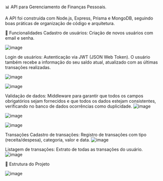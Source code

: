 📊 API para Gerenciamento de Finanças Pessoais.

A API foi construída com Node.js, Express, Prisma e MongoDB, seguindo boas práticas de organização de código e arquitetura.

🚀 Funcionalidades
Cadastro de usuários: Criação de novos usuários com email e senha.

![image](https://github.com/user-attachments/assets/3f06edae-afc8-4806-88b4-ddf34fb50d74)

Login de usuários: Autenticação via JWT (JSON Web Token). O usuário também recebe a informação do seu saldo atual, atualizado com as últimas transações realizadas.

![image](https://github.com/user-attachments/assets/b7da3b78-2536-490a-b4e1-5fbc3588037d)

![image](https://github.com/user-attachments/assets/2fb6f6e3-733f-46b1-8930-77158c1cd92e)


Validação de dados: Middleware para garantir que todos os campos obrigatórios sejam fornecidos e que todos os dados estejam consistentes, verificando no banco 
de dados ocorrências como duplicidade.
![image](https://github.com/user-attachments/assets/a9549119-d25e-4d3f-a90c-04c3c9b74624)

![image](https://github.com/user-attachments/assets/6930aa0b-3a81-41b0-8bac-641e353b4004)

![image](https://github.com/user-attachments/assets/c024ec54-896b-4263-96fc-ad882b3314f5)


Transações
Cadastro de transações: Registro de transações com tipo (receita/despesa), categoria, valor e data.
![image](https://github.com/user-attachments/assets/7b26f03a-0e8b-49c8-ab2e-44a7f3c1f9d8)


Listagem de transações: Extrato de todas as transações do usuário.
![image](https://github.com/user-attachments/assets/9393ec22-d135-4ab6-a78d-3db51db33636)


📂 Estrutura do Projeto

![image](https://github.com/user-attachments/assets/c7f6cf61-2ccd-4a96-9549-68ec7949db34)
